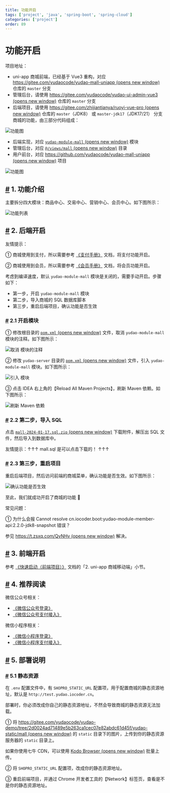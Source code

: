 ```yaml
---
title: 功能开启
tags: ['project', 'java', 'spring-boot', 'spring-cloud']
categories: ['project']
order: 89
---
```

# 功能开启

项目地址：

 * uni-app 商城前端，已经基于 Vue3 重构，对应 [https://gitee.com/yudaocode/yudao-mall-uniapp  (opens new window)](https://gitee.com/yudaocode/yudao-mall-uniapp) 仓库的 `master` 分支
* 管理后台，请使用 [https://gitee.com/yudaocode/yudao-ui-admin-vue3  (opens new window)](https://gitee.com/yudaocode/yudao-ui-admin-vue3) 仓库的 `master` 分支
* 后端项目，请使用 [https://gitee.com/zhijiantianya/ruoyi-vue-pro  (opens new window)](https://gitee.com/zhijiantianya/ruoyi-vue-pro) 仓库的 `master`（JDK8） 或 `master-jdk17`（JDK17/21） 分支
 商城的功能，由三部分代码组成：

 ![功能图](https://doc.iocoder.cn/img/common/mall-feature.png)

 * 后端实现，对应 [`yudao-module-mall`  (opens new window)](https://github.com/YunaiV/ruoyi-vue-pro/blob/master/yudao-module-mall/) 模块
* 管理后台，对应 [`@/views/mall`  (opens new window)](https://github.com/yudaocode/yudao-ui-admin-vue3/tree/master/src/views/mall) 目录
* 用户前台，对应 [https://github.com/yudaocode/yudao-mall-uniapp  (opens new window)](https://github.com/yudaocode/yudao-mall-uniapp) 项目

 ![功能图](https://doc.iocoder.cn/img/common/mall-preview.png)

 ## [#](#_1-功能介绍) 1. 功能介绍

 主要拆分四大模块：商品中心、交易中心、营销中心、会员中心。如下图所示：

 ![功能列表](https://doc.iocoder.cn/img/%E5%95%86%E5%9F%8E%E6%89%8B%E5%86%8C/%E5%8A%9F%E8%83%BD%E5%BC%80%E5%90%AF/%E7%AC%AC%E4%B8%89%E6%AD%A5-01.png)

 ## [#](#_2-后端开启) 2. 后端开启

 友情提示：

 ① 商城使用到支付，所以需要参考 [《支付手册》](/pay/build) 文档，将支付功能开启。

 ② 商城使用到会员，所以需要参考 [《会员手册》](/member/build) 文档，将会员功能开启。

 考虑到编译速度，默认 `yudao-module-mall` 模块是关闭的，需要手动开启。步骤如下：

 * 第一步，开启 `yudao-module-mall` 模块
* 第二步，导入商城的 SQL 数据库脚本
* 第三步，重启后端项目，确认功能是否生效

 ### [#](#_2-1-开启模块) 2.1 开启模块

 ① 修改根目录的 [`pom.xml`  (opens new window)](https://github.com/YunaiV/ruoyi-vue-pro/blob/master/pom.xml) 文件，取消 `yudao-module-mall` 模块的注释。如下图所示：

 ![取消  模块的注释](https://doc.iocoder.cn/img/%E5%95%86%E5%9F%8E%E6%89%8B%E5%86%8C/%E5%8A%9F%E8%83%BD%E5%BC%80%E5%90%AF/%E7%AC%AC%E4%B8%80%E6%AD%A5-01.png)

 ② 修改 `yudao-server` 目录的 [`pom.xml`  (opens new window)](https://github.com/YunaiV/ruoyi-vue-pro/blob/master/yudao-server/pom.xml) 文件，引入 `yudao-module-mall` 模块。如下图所示：

 ![引入  模块](https://doc.iocoder.cn/img/%E5%95%86%E5%9F%8E%E6%89%8B%E5%86%8C/%E5%8A%9F%E8%83%BD%E5%BC%80%E5%90%AF/%E7%AC%AC%E4%B8%80%E6%AD%A5-02.png)

 ③ 点击 IDEA 右上角的【Reload All Maven Projects】，刷新 Maven 依赖。如下图所示：

 ![刷新 Maven 依赖](https://doc.iocoder.cn/img/%E5%85%AC%E4%BC%97%E5%8F%B7%E6%89%8B%E5%86%8C/%E5%8A%9F%E8%83%BD%E5%BC%80%E5%90%AF/%E7%AC%AC%E4%B8%80%E6%AD%A5-03.png)

 ### [#](#_2-2-第二步-导入-sql) 2.2 第二步，导入 SQL

 点击 [`mall-2024-01-17.sql.zip`  (opens new window)](https://t.zsxq.com/15mDotnaB) 下载附件，解压出 SQL 文件，然后导入到数据库中。

 友情提示：↑↑↑ mall.sql 是可以点击下载的！ ↑↑↑

 ### [#](#_2-3-第三步-重启项目) 2.3 第三步，重启项目

 重启后端项目，然后访问前端的商城菜单，确认功能是否生效。如下图所示：

 ![确认功能是否生效](https://doc.iocoder.cn/img/%E5%95%86%E5%9F%8E%E6%89%8B%E5%86%8C/%E5%8A%9F%E8%83%BD%E5%BC%80%E5%90%AF/%E7%AC%AC%E4%B8%89%E6%AD%A5-01.png)

 至此，我们就成功开启了商城的功能 🙂

 常见问题：

 ① 为什么会报 Cannot resolve cn.iocoder.boot:yudao-module-member-api:2.2.0-jdk8-snapshot 错误？

 参见 [https://t.zsxq.com/QvNHv  (opens new window)](https://t.zsxq.com/QvNHv) 解决。

 ## [#](#_3-前端开启) 3. 前端开启

 参考 [《快速启动（前端项目）》](/quick-start-front/) 文档的「2. uni-app 商城移动端」小节。

 ## [#](#_4-推荐阅读) 4. 推荐阅读

 微信公众号相关：

 * [《微信公众号登录》](/member/weixin-mp-login/)
* [《微信公众号支付接入》](/pay/wx-pub-pay-demo/)

 微信小程序相关：

 * [《微信小程序登录》](/member/weixin-lite-login/)
* [《微信小程序支付接入》](/pay/wx-lite-pay-demo/)

 ## [#](#_5-部署说明) 5. 部署说明

 ### [#](#_5-1-静态资源) 5.1 静态资源

 在 `.env` 配置文件中，有 `SHOPRO_STATIC_URL` 配置项，用于配置商城的静态资源地址，默认是 `http://test.yudao.iocoder.cn`。

 部署时，你必须改成你自己的静态资源地址，不然会导致商城的静态资源无法加载。

 ① 将 [https://gitee.com/yudaocode/yudao-demo/tree/2d0024ad71489e5b263ca1cec07e82abdc61d45f/yudao-static/mall  (opens new window)](https://gitee.com/yudaocode/yudao-demo/tree/2d0024ad71489e5b263ca1cec07e82abdc61d45f/yudao-static/mall) 的 `static` 目录下的图片，上传到你的静态资源服务器的 `static` 目录上。

 如果你使用七牛 CDN，可以使用 [Kodo Browser  (opens new window)](https://developer.qiniu.com/kodo/5972/kodo-browser) 批量上传。

 ② 将 `SHOPRO_STATIC_URL` 配置项，改成你的静态资源地址。

 ③ 重启前端项目，并通过 Chrome 开发者工具的【Network】标签页，查看是不是你的静态资源地址。


